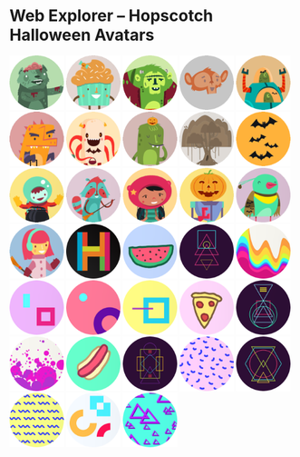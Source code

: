 # Web Explorer – Hopscotch Halloween Avatars

<img src="0.png" width="96"/> <img src="1.png" width="96"/> <img src="2.png" width="96"/> <img src="3.png" width="96"/> <img src="4.png" width="96"/> <img src="5.png" width="96"/> <img src="6.png" width="96"/> <img src="7.png" width="96"/> <img src="8.png" width="96"/> <img src="9.png" width="96"/> <img src="10.png" width="96"/> <img src="11.png" width="96"/> <img src="12.png" width="96"/> <img src="13.png" width="96"/> <img src="14.png" width="96"/> <img src="15.png" width="96"/> <img src="16.png" width="96"/> <img src="17.png" width="96"/> <img src="18.png" width="96"/> <img src="19.png" width="96"/> <img src="20.png" width="96"/> <img src="21.png" width="96"/> <img src="22.png" width="96"/> <img src="23.png" width="96"/> <img src="24.png" width="96"/> <img src="25.png" width="96"/> <img src="26.png" width="96"/> <img src="27.png" width="96"/> <img src="28.png" width="96"/> <img src="29.png" width="96"/> <img src="30.png" width="96"/> <img src="31.png" width="96"/> <img src="32.png" width="96"/>
